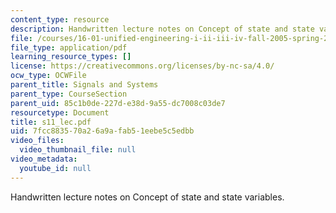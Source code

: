 ```yaml
---
content_type: resource
description: Handwritten lecture notes on Concept of state and state variables.
file: /courses/16-01-unified-engineering-i-ii-iii-iv-fall-2005-spring-2006/7fcc883570a26a9afab51eebe5c5edbb_s11_lec.pdf
file_type: application/pdf
learning_resource_types: []
license: https://creativecommons.org/licenses/by-nc-sa/4.0/
ocw_type: OCWFile
parent_title: Signals and Systems
parent_type: CourseSection
parent_uid: 85c1b0de-227d-e38d-9a55-dc7008c03de7
resourcetype: Document
title: s11_lec.pdf
uid: 7fcc8835-70a2-6a9a-fab5-1eebe5c5edbb
video_files:
  video_thumbnail_file: null
video_metadata:
  youtube_id: null
---
```

Handwritten lecture notes on Concept of state and state variables.